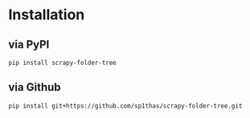 # Installation


## via PyPI

```shell
pip install scrapy-folder-tree
```

## via Github

```shell
pip install git+https://github.com/sp1thas/scrapy-folder-tree.git
```
